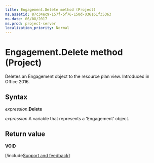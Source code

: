 ```yaml
---
title: Engagement.Delete method (Project)
ms.assetid: 87c34ec9-157f-5f76-150d-036161f35363
ms.date: 06/08/2017
ms.prod: project-server
localization_priority: Normal
---
```



# Engagement.Delete method (Project)

Deletes an Engagement object to the resource plan view. Introduced in Office 2016.


## Syntax

_expression_.**Delete**

_expression_ A variable that represents a 'Engagement' object.


## Return value

 **VOID**

[!include[Support and feedback](~/includes/feedback-boilerplate.md)]